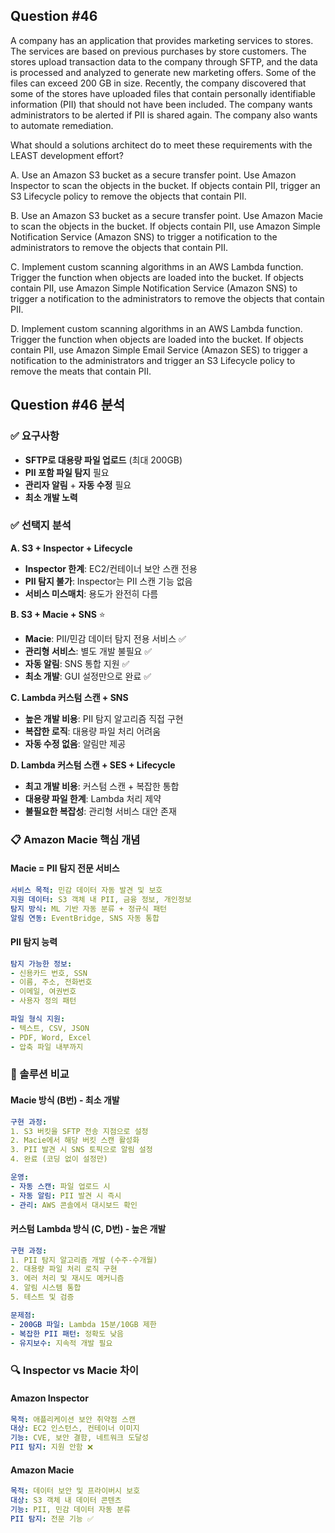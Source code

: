 ## Question #46
A company has an application that provides marketing services to stores. 
The services are based on previous purchases by store customers. 
The stores upload transaction data to the company through SFTP, and the data is processed and analyzed to generate new marketing offers. 
Some of the files can exceed 200 GB in size.
Recently, the company discovered that some of the stores have uploaded files that contain personally identifiable information (PII) that should not have been included. 
The company wants administrators to be alerted if PII is shared again. 
The company also wants to automate remediation.

What should a solutions architect do to meet these requirements with the LEAST development effort?

A. Use an Amazon S3 bucket as a secure transfer point. Use Amazon Inspector to scan the objects in the bucket. If objects contain PII, trigger an S3 Lifecycle policy to remove the objects that contain PII.

B. Use an Amazon S3 bucket as a secure transfer point. Use Amazon Macie to scan the objects in the bucket. If objects contain PII, use Amazon Simple Notification Service (Amazon SNS) to trigger a notification to the administrators to remove the objects that contain PII.

C. Implement custom scanning algorithms in an AWS Lambda function. Trigger the function when objects are loaded into the bucket. If objects contain PII, use Amazon Simple Notification Service (Amazon SNS) to trigger a notification to the administrators to remove the objects that contain PII.

D. Implement custom scanning algorithms in an AWS Lambda function. Trigger the function when objects are loaded into the bucket. If objects contain PII, use Amazon Simple Email Service (Amazon SES) to trigger a notification to the administrators and trigger an S3 Lifecycle policy to remove the meats that contain PII.

## Question #46 분석

### ✅ 요구사항
- **SFTP로 대용량 파일 업로드** (최대 200GB)
- **PII 포함 파일 탐지** 필요
- **관리자 알림** + **자동 수정** 필요
- **최소 개발 노력**

### ✅ 선택지 분석

**A. S3 + Inspector + Lifecycle**
- **Inspector 한계**: EC2/컨테이너 보안 스캔 전용 
- **PII 탐지 불가**: Inspector는 PII 스캔 기능 없음 
- **서비스 미스매치**: 용도가 완전히 다름

**B. S3 + Macie + SNS** ⭐
- **Macie**: PII/민감 데이터 탐지 전용 서비스 ✅
- **관리형 서비스**: 별도 개발 불필요 ✅
- **자동 알림**: SNS 통합 지원 ✅
- **최소 개발**: GUI 설정만으로 완료 ✅

**C. Lambda 커스텀 스캔 + SNS**
- **높은 개발 비용**: PII 탐지 알고리즘 직접 구현 
- **복잡한 로직**: 대용량 파일 처리 어려움 
- **자동 수정 없음**: 알림만 제공 

**D. Lambda 커스텀 스캔 + SES + Lifecycle**
- **최고 개발 비용**: 커스텀 스캔 + 복잡한 통합 
- **대용량 파일 한계**: Lambda 처리 제약 
- **불필요한 복잡성**: 관리형 서비스 대안 존재

### 📋 Amazon Macie 핵심 개념

#### **Macie = PII 탐지 전문 서비스**
```yaml
서비스 목적: 민감 데이터 자동 발견 및 보호
지원 데이터: S3 객체 내 PII, 금융 정보, 개인정보
탐지 방식: ML 기반 자동 분류 + 정규식 패턴
알림 연동: EventBridge, SNS 자동 통합
```

#### **PII 탐지 능력**
```yaml
탐지 가능한 정보:
- 신용카드 번호, SSN
- 이름, 주소, 전화번호  
- 이메일, 여권번호
- 사용자 정의 패턴

파일 형식 지원:
- 텍스트, CSV, JSON
- PDF, Word, Excel
- 압축 파일 내부까지
```

### 🔄 솔루션 비교

#### **Macie 방식 (B번) - 최소 개발**
```yaml
구현 과정:
1. S3 버킷을 SFTP 전송 지점으로 설정
2. Macie에서 해당 버킷 스캔 활성화
3. PII 발견 시 SNS 토픽으로 알림 설정
4. 완료 (코딩 없이 설정만)

운영:
- 자동 스캔: 파일 업로드 시
- 자동 알림: PII 발견 시 즉시
- 관리: AWS 콘솔에서 대시보드 확인
```

#### **커스텀 Lambda 방식 (C, D번) - 높은 개발**
```yaml
구현 과정:
1. PII 탐지 알고리즘 개발 (수주-수개월)
2. 대용량 파일 처리 로직 구현
3. 에러 처리 및 재시도 메커니즘
4. 알림 시스템 통합
5. 테스트 및 검증

문제점:
- 200GB 파일: Lambda 15분/10GB 제한
- 복잡한 PII 패턴: 정확도 낮음
- 유지보수: 지속적 개발 필요
```


### 🔍 Inspector vs Macie 차이

#### **Amazon Inspector**
```yaml
목적: 애플리케이션 보안 취약점 스캔
대상: EC2 인스턴스, 컨테이너 이미지
기능: CVE, 보안 결함, 네트워크 도달성
PII 탐지: 지원 안함 ❌
```

#### **Amazon Macie**
```yaml
목적: 데이터 보안 및 프라이버시 보호
대상: S3 객체 내 데이터 콘텐츠
기능: PII, 민감 데이터 자동 분류
PII 탐지: 전문 기능 ✅
```
